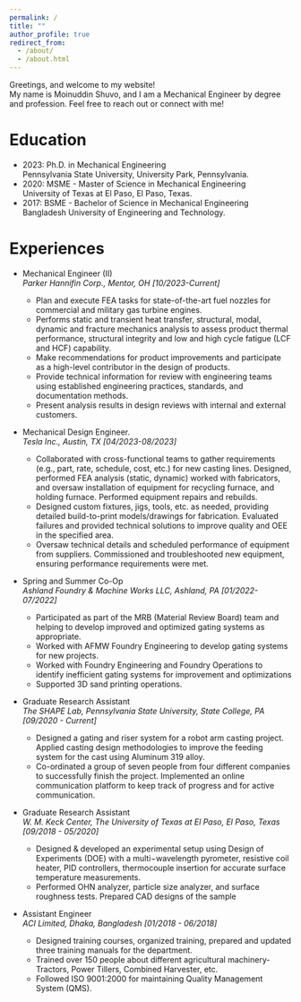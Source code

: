 ```yaml
---
permalink: /
title: ""
author_profile: true
redirect_from: 
  - /about/
  - /about.html
---
```


Greetings, and welcome to my website!\
My name is Moinuddin Shuvo, and I am a Mechanical Engineer by degree and profession. Feel free to reach out or connect with me!


Education
======
* 2023: Ph.D. in Mechanical Engineering\
  Pennsylvania State University, University Park, Pennsylvania.
* 2020: MSME - Master of Science in Mechanical Engineering\
  University of Texas at El Paso, El Paso, Texas.
* 2017: BSME - Bachelor of Science in Mechanical Engineering\
  Bangladesh University of Engineering and Technology.


Experiences
======  
* Mechanical Engineer (II)\
_Parker Hannifin Corp., Mentor, OH [10/2023-Current]_
   *  Plan and execute FEA tasks for state-of-the-art fuel nozzles for commercial and military gas turbine engines. 
   *  Performs static and transient heat transfer, structural, modal, dynamic and fracture mechanics analysis to assess product thermal performance, structural integrity and low and high cycle fatigue (LCF and HCF) capability. 
   *  Make recommendations for product improvements and participate as a high-level contributor in the design of products.
   *  Provide technical information for review with engineering teams using established engineering practices, standards, and documentation methods.
   *  Present analysis results in design reviews with internal and external customers.

* Mechanical Design Engineer.\
_Tesla Inc., Austin, TX [04/2023-08/2023]_
  * Collaborated with cross-functional teams to gather requirements (e.g., part, rate, schedule, cost, etc.) for new casting lines. Designed, performed FEA analysis (static, dynamic) worked with fabricators, and oversaw installation of equipment for recycling furnace, and holding furnace. Performed equipment repairs and rebuilds.
  * Designed custom fixtures, jigs, tools, etc. as needed, providing detailed build-to-print models/drawings for fabrication. Evaluated failures and provided technical solutions to improve quality and OEE in the specified area. 
  * Oversaw technical details and scheduled performance of equipment from suppliers. Commissioned and troubleshooted new equipment, ensuring performance requirements were met.

* Spring and Summer Co-Op\
_Ashland Foundry & Machine Works LLC, Ashland, PA [01/2022-07/2022]_
  * Participated as part of the MRB (Material Review Board) team and helping to develop improved and optimized gating systems as appropriate.
  * Worked with AFMW Foundry Engineering to develop gating systems for new projects.
  * Worked with Foundry Engineering and Foundry Operations to identify inefficient gating systems for improvement and optimizations
  * Supported 3D sand printing operations. 

* Graduate Research Assistant\
_The SHAPE Lab, Pennsylvania State University, State College, PA [09/2020 - Current]_
  * Designed a gating and riser system for a robot arm casting project. Applied casting design methodologies to improve the feeding system for the cast using Aluminum 319 alloy.
  * Co-ordinated a group of seven people from four different companies to successfully finish the project. Implemented an online communication platform to keep track of progress and for active communication.

* Graduate Research Assistant \
_W. M. Keck Center, The University of Texas at El Paso, El Paso, Texas [09/2018 - 05/2020]_
  * Designed & developed an experimental setup using Design of Experiments (DOE) with a multi−wavelength pyrometer, resistive coil heater, PID controllers, thermocouple insertion for accurate surface temperature measurements.
  * Performed OHN analyzer, particle size analyzer, and surface roughness tests. Prepared CAD designs of the sample

* Assistant Engineer\
_ACI Limited, Dhaka, Bangladesh [01/2018 - 06/2018]_
  * Designed training courses, organized training, prepared and updated three training manuals for the department.
  * Trained over 150 people about different agricultural machinery- Tractors, Power Tillers, Combined Harvester, etc.
  * Followed ISO 9001:2000 for maintaining Quality Management System (QMS).

